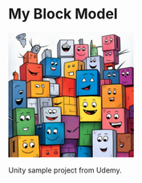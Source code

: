 # My Block Model

<img src="https://github.com/PrimeEagle/My-Block-Model/blob/main/blocks.png?raw=true" width="250" />

 Unity sample project from Udemy.
